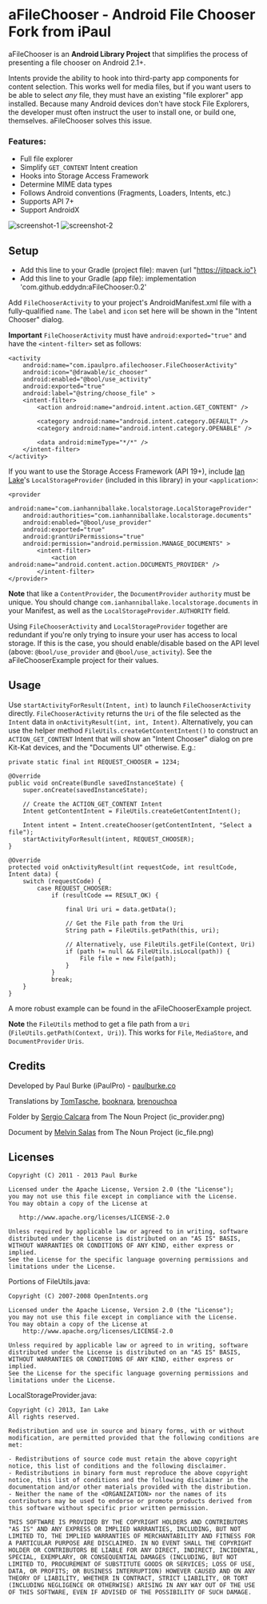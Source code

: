 # aFileChooser - Android File Chooser Fork from iPaul

aFileChooser is an __Android Library Project__ that simplifies the process of presenting a file chooser on Android 2.1+.

Intents provide the ability to hook into third-party app components for content selection. This works well for media files, but if you want users to be able to select *any* file, they must have an existing "file explorer" app installed. Because many Android devices don't have stock File Explorers, the developer must often instruct the user to install one, or build one, themselves. aFileChooser solves this issue.

### Features:

 * Full file explorer
 * Simplify `GET_CONTENT` Intent creation
 * Hooks into Storage Access Framework
 * Determine MIME data types
 * Follows Android conventions (Fragments, Loaders, Intents, etc.)
 * Supports API 7+
 * Support AndroidX

![screenshot-1](https://raw.github.com/iPaulPro/aFileChooser/master/screenshot-1.png) ![screenshot-2](https://raw.github.com/iPaulPro/aFileChooser/master/screenshot-2.png)

## Setup

- Add this line to your Gradle (project file):
		maven {url "https://jitpack.io"}
- Add this line to your Gradle (app file):
		    implementation 'com.github.eddydn:aFileChooser:0.2'
	

Add `FileChooserActivity` to your project's AndroidManifest.xml file with a fully-qualified `name`. The `label` and `icon` set here will be shown in the "Intent Chooser" dialog.

__Important__ `FileChooserActivity` must have `android:exported="true"` and have the `<intent-filter>` set as follows:

    <activity
        android:name="com.ipaulpro.afilechooser.FileChooserActivity"
        android:icon="@drawable/ic_chooser"
		android:enabled="@bool/use_activity"
        android:exported="true"
        android:label="@string/choose_file" >
        <intent-filter>
            <action android:name="android.intent.action.GET_CONTENT" />

            <category android:name="android.intent.category.DEFAULT" />
            <category android:name="android.intent.category.OPENABLE" />

            <data android:mimeType="*/*" />
        </intent-filter>
    </activity>

If you want to use the Storage Access Framework (API 19+), include [Ian Lake](https://github.com/ianhanniballake/)'s `LocalStorageProvider` (included in this library) in your `<application>`:

	<provider
        android:name="com.ianhanniballake.localstorage.LocalStorageProvider"
        android:authorities="com.ianhanniballake.localstorage.documents"
		android:enabled="@bool/use_provider"
        android:exported="true"
        android:grantUriPermissions="true"
        android:permission="android.permission.MANAGE_DOCUMENTS" >
            <intent-filter>
                <action android:name="android.content.action.DOCUMENTS_PROVIDER" />
            </intent-filter>
    </provider>

__Note__ that like a `ContentProvider`, the `DocumentProvider` `authority` must be unique. You should change `com.ianhanniballake.localstorage.documents` in your Manifest, as well as the `LocalStorageProvider.AUTHORITY` field.

Using `FileChooserActivity` and `LocalStorageProvider` together are redundant if you're only trying to insure your user has access to local storage. If this is the case, you should enable/disable based on the API level (above: `@bool/use_provider` and `@bool/use_activity`). See the aFileChooserExample project for their values.

## Usage

Use `startActivityForResult(Intent, int)` to launch `FileChooserActivity` directly. `FileChooserActivity` returns the `Uri` of the file selected as the `Intent` data in `onActivityResult(int, int, Intent)`. Alternatively, you can use the helper method `FileUtils.createGetContentIntent()` to construct an `ACTION_GET_CONTENT` Intent that will show an "Intent Chooser" dialog on pre Kit-Kat devices, and the "Documents UI" otherwise. E.g.:

    private static final int REQUEST_CHOOSER = 1234;

    @Override
    public void onCreate(Bundle savedInstanceState) {
        super.onCreate(savedInstanceState);

        // Create the ACTION_GET_CONTENT Intent
        Intent getContentIntent = FileUtils.createGetContentIntent();
		
        Intent intent = Intent.createChooser(getContentIntent, "Select a file");
        startActivityForResult(intent, REQUEST_CHOOSER);
    }

    @Override
    protected void onActivityResult(int requestCode, int resultCode, Intent data) {
        switch (requestCode) {
        	case REQUEST_CHOOSER:	
            	if (resultCode == RESULT_OK) {
					
                	final Uri uri = data.getData();
					
					// Get the File path from the Uri
                	String path = FileUtils.getPath(this, uri);
					
					// Alternatively, use FileUtils.getFile(Context, Uri)
					if (path != null && FileUtils.isLocal(path)) {
						File file = new File(path);
					}
            	}
				break;
        }
    }

A more robust example can be found in the aFileChooserExample project.

__Note__ the `FileUtils` method to get a file path from a `Uri` (`FileUtils.getPath(Context, Uri)`). This works for `File`, `MediaStore`, and `DocumentProvider` `Uris`.

## Credits

Developed by Paul Burke (iPaulPro) - [paulburke.co](http://paulburke.co/)

Translations by [TomTasche](https://github.com/TomTasche), [booknara](https://github.com/booknara), [brenouchoa](https://github.com/brenouchoa)

Folder by [Sergio Calcara](http://thenounproject.com/fallacyaccount) from The Noun Project (ic_provider.png)

Document by [Melvin Salas](http://thenounproject.com/msalas10) from The Noun Project (ic_file.png)

## Licenses

    Copyright (C) 2011 - 2013 Paul Burke

    Licensed under the Apache License, Version 2.0 (the "License");
    you may not use this file except in compliance with the License.
    You may obtain a copy of the License at

       http://www.apache.org/licenses/LICENSE-2.0

    Unless required by applicable law or agreed to in writing, software
    distributed under the License is distributed on an "AS IS" BASIS,
    WITHOUT WARRANTIES OR CONDITIONS OF ANY KIND, either express or implied.
    See the License for the specific language governing permissions and
    limitations under the License.

Portions of FileUtils.java:

    Copyright (C) 2007-2008 OpenIntents.org
 
    Licensed under the Apache License, Version 2.0 (the "License");
    you may not use this file except in compliance with the License.
    You may obtain a copy of the License at
        http://www.apache.org/licenses/LICENSE-2.0

    Unless required by applicable law or agreed to in writing, software
    distributed under the License is distributed on an "AS IS" BASIS,
    WITHOUT WARRANTIES OR CONDITIONS OF ANY KIND, either express or implied.
    See the License for the specific language governing permissions and
    limitations under the License.

LocalStorageProvider.java:

	Copyright (c) 2013, Ian Lake
	All rights reserved.

	Redistribution and use in source and binary forms, with or without modification, are permitted provided that the following conditions are met:

	- Redistributions of source code must retain the above copyright notice, this list of conditions and the following disclaimer.
	- Redistributions in binary form must reproduce the above copyright notice, this list of conditions and the following disclaimer in the documentation and/or other materials provided with the distribution.
	- Neither the name of the <ORGANIZATION> nor the names of its contributors may be used to endorse or promote products derived from this software without specific prior written permission.

	THIS SOFTWARE IS PROVIDED BY THE COPYRIGHT HOLDERS AND CONTRIBUTORS "AS IS" AND ANY EXPRESS OR IMPLIED WARRANTIES, INCLUDING, BUT NOT LIMITED TO, THE IMPLIED WARRANTIES OF MERCHANTABILITY AND FITNESS FOR A PARTICULAR PURPOSE ARE DISCLAIMED. IN NO EVENT SHALL THE COPYRIGHT HOLDER OR CONTRIBUTORS BE LIABLE FOR ANY DIRECT, INDIRECT, INCIDENTAL, SPECIAL, EXEMPLARY, OR CONSEQUENTIAL DAMAGES (INCLUDING, BUT NOT LIMITED TO, PROCUREMENT OF SUBSTITUTE GOODS OR SERVICES; LOSS OF USE, DATA, OR PROFITS; OR BUSINESS INTERRUPTION) HOWEVER CAUSED AND ON ANY THEORY OF LIABILITY, WHETHER IN CONTRACT, STRICT LIABILITY, OR TORT (INCLUDING NEGLIGENCE OR OTHERWISE) ARISING IN ANY WAY OUT OF THE USE OF THIS SOFTWARE, EVEN IF ADVISED OF THE POSSIBILITY OF SUCH DAMAGE.	
